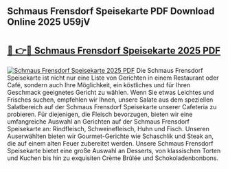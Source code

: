 ## Schmaus Frensdorf Speisekarte PDF Download Online 2025 U59jV

# <h2><a href="http://gc9bxtb.nevu.top/?p=Schmaus+Frensdorf+Speisekarte">🔗 👉🔴 Schmaus Frensdorf Speisekarte 2025 PDF</a></h2>

[![Schmaus Frensdorf Speisekarte 2025 PDF](https://i.imgur.com/dBaPXMq.png)](http://gc9bxtb.nevu.top/?p=Schmaus+Frensdorf+Speisekarte)
Die Schmaus Frensdorf Speisekarte ist nicht nur eine Liste von Gerichten in einem Restaurant oder Café, sondern auch Ihre Möglichkeit, ein köstliches und für Ihren Geschmack geeignetes Gericht zu wählen. Wenn Sie etwas Leichtes und Frisches suchen, empfehlen wir Ihnen, unsere Salate aus dem speziellen Salatbereich auf der Schmaus Frensdorf Speisekarte unserer Cafeteria zu probieren. Für diejenigen, die Fleisch bevorzugen, bieten wir eine umfangreiche Auswahl an Gerichten auf der Schmaus Frensdorf Speisekarte an: Rindfleisch, Schweinefleisch, Huhn und Fisch. Unseren Auserwählten bieten wir Gourmet-Gerichte wie Schaschlik und Steak an, die auf einem alten Feuer zubereitet werden. Unsere Schmaus Frensdorf Speisekarte bietet eine große Auswahl an Desserts, von klassischen Torten und Kuchen bis hin zu exquisiten Crème Brûlée und Schokoladenbonbons.
